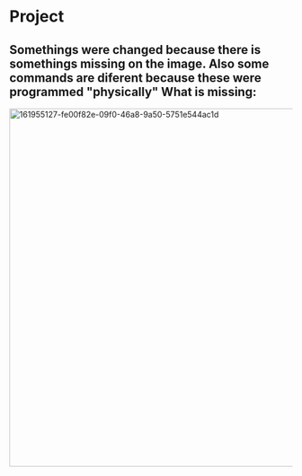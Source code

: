 # Project
Somethings were changed because there is somethings missing on the image. Also some commands are diferent because these were programmed "physically"
What is missing:
- 

<img width="638" alt="161955127-fe00f82e-09f0-46a8-9a50-5751e544ac1d" src="https://user-images.githubusercontent.com/96175752/163745953-47b42117-6872-46a0-ae64-1dcfa49da3af.png">

